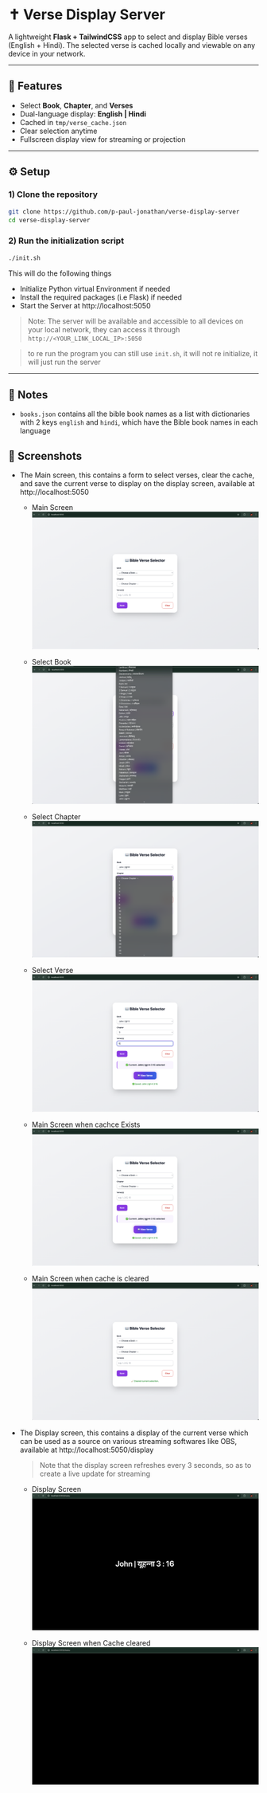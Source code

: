 # ✝️ Verse Display Server

A lightweight **Flask + TailwindCSS** app to select and display Bible verses (English + Hindi). The selected verse is cached locally and viewable on any device in your network.

---

## 🚀 Features

- Select **Book**, **Chapter**, and **Verses**
- Dual-language display: **English | Hindi**
- Cached in `tmp/verse_cache.json`
- Clear selection anytime
- Fullscreen display view for streaming or projection

---

## ⚙️ Setup

### 1) Clone the repository

```bash
git clone https://github.com/p-paul-jonathan/verse-display-server
cd verse-display-server
```

### 2) Run the initialization script

```bash
./init.sh
```

This will do the following things
- Initialize Python virtual Environment if needed
- Install the required packages (i.e Flask) if needed
- Start the Server at http://localhost:5050

> Note: The server will be available and accessible to all devices on your local network, they can access it through `http://<YOUR_LINK_LOCAL_IP>:5050`

> to re run the program you can still use `init.sh`, it will not re initialize, it will just run the server

---

## 🧩 Notes
- `books.json` contains all the bible book names as a list with dictionaries with 2 keys `english` and `hindi`, which have the Bible book names in each language


## 📸 Screenshots
- The Main screen, this contains a form to select verses, clear the cache, and save the current verse to display on the display screen, available at http://localhost:5050

    - Main Screen
        ![Main Screen](./screenshots/home_screen.png)

    - Select Book
        ![Main Screen](./screenshots/select_book.png)

    - Select Chapter
        ![Main Screen](./screenshots/select_chapter.png)

    - Select Verse
        ![Main Screen](./screenshots/select_verse.png)

    - Main Screen when cachce Exists
        ![Main Screen](./screenshots/home_screen_if_cache_exists.png)

    - Main Screen when cache is cleared
        ![Main Screen](./screenshots/home_screen_when_cache_is_cleared.png)


- The Display screen, this contains a display of the current verse which can be used as a source on various streaming softwares like OBS, available at http://localhost:5050/display
    > Note that the display screen refreshes every 3 seconds, so as to create a live update for streaming


    - Display Screen
        ![Main Screen](./screenshots/display_screen.png)

    - Display Screen when Cache cleared
        ![Main Screen](./screenshots/display_screen_when_cache_is_cleared.png)


